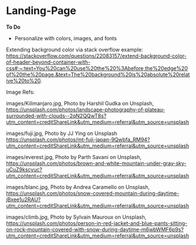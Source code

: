 # Landing-Page

**To Do**
- Personalize with colors, images, and fonts 

Extending background color via stack overflow example:
https://stackoverflow.com/questions/22083157/extend-background-color-of-header-beyond-container-with-css#:~:text=You%20can%20use%20the%20%3Abefore,the%20edge%20of%20the%20page.&text=The%20background%20is%20absolute%20relative%20to%20. 

Image Refs:

images/Kilimanjaro.jpg, Photo by Harshil Gudka on Unsplash,
https://unsplash.com/photos/landscape-photography-of-plateau-surrounded-with-clouds--2qN2QQwT8s?utm_content=creditShareLink&utm_medium=referral&utm_source=unsplash 

images/fuji.jpg, Photo by JJ Ying on Unsplash
https://unsplash.com/photos/mt-fuji-japan-9Qwbfa_RM94?utm_content=creditShareLink&utm_medium=referral&utm_source=unsplash 

images/everest.jpg, Photo by Parth Savani on Unsplash,
https://unsplash.com/photos/brown-and-white-mountain-under-gray-sky-uCuZ9kscyuc?utm_content=creditShareLink&utm_medium=referral&utm_source=unsplash 

images/blanc.jpg, Photo by Andrea Caramello on Unsplash, 
https://unsplash.com/photos/snow-covered-mountain-during-daytime-jBxee1u2RAU?utm_content=creditShareLink&utm_medium=referral&utm_source=unsplash 

images/climb.jpg, Photo by Sylvain Mauroux on Unsplash,
https://unsplash.com/photos/person-in-red-jacket-and-blue-pants-sitting-on-rock-mountain-covered-with-snow-during-daytime-m6wbWMF6p9s?utm_content=creditShareLink&utm_medium=referral&utm_source=unsplash 

